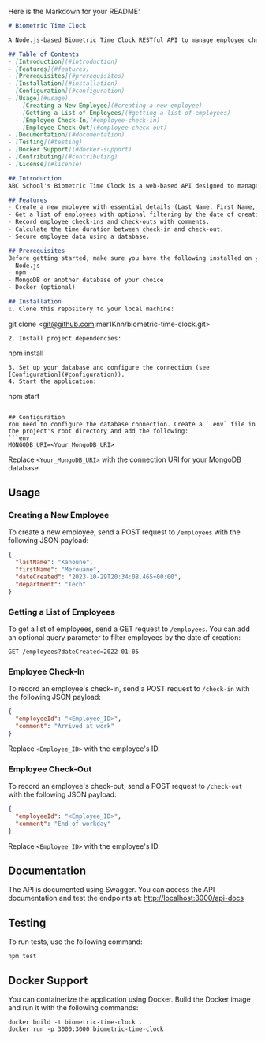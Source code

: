 Here is the Markdown for your README:

```markdown
# Biometric Time Clock

A Node.js-based Biometric Time Clock RESTful API to manage employee check-ins, check-outs, and employee data for ABC School.

## Table of Contents
- [Introduction](#introduction)
- [Features](#features)
- [Prerequisites](#prerequisites)
- [Installation](#installation)
- [Configuration](#configuration)
- [Usage](#usage)
  - [Creating a New Employee](#creating-a-new-employee)
  - [Getting a List of Employees](#getting-a-list-of-employees)
  - [Employee Check-In](#employee-check-in)
  - [Employee Check-Out](#employee-check-out)
- [Documentation](#documentation)
- [Testing](#testing)
- [Docker Support](#docker-support)
- [Contributing](#contributing)
- [License](#license)

## Introduction
ABC School's Biometric Time Clock is a web-based API designed to manage employee check-ins, check-outs, and employee data. This project provides a RESTful API for creating and managing employee records, recording check-ins and check-outs, and calculating the time duration between them.

## Features
- Create a new employee with essential details (Last Name, First Name, Date Created, Department).
- Get a list of employees with optional filtering by the date of creation.
- Record employee check-ins and check-outs with comments.
- Calculate the time duration between check-in and check-out.
- Secure employee data using a database.

## Prerequisites
Before getting started, make sure you have the following installed on your system:
- Node.js
- npm
- MongoDB or another database of your choice
- Docker (optional)

## Installation
1. Clone this repository to your local machine:
   ```

   git clone <git@github.com:mer1Knn/biometric-time-clock.git>

   ```
2. Install project dependencies:
   ```

   npm install

   ```
3. Set up your database and configure the connection (see [Configuration](#configuration)).
4. Start the application:
   ```

   npm start

   ```

## Configuration
You need to configure the database connection. Create a `.env` file in the project's root directory and add the following:
```env
MONGODB_URI=<Your_MongoDB_URI>
```

Replace `<Your_MongoDB_URI>` with the connection URI for your MongoDB database.

## Usage

### Creating a New Employee

To create a new employee, send a POST request to `/employees` with the following JSON payload:

```json
{
  "lastName": "Kanoune",
  "firstName": "Merouane",
  "dateCreated": "2023-10-29T20:34:08.465+00:00",
  "department": "Tech"
}
```

### Getting a List of Employees

To get a list of employees, send a GET request to `/employees`. You can add an optional query parameter to filter employees by the date of creation:

```http
GET /employees?dateCreated=2022-01-05
```

### Employee Check-In

To record an employee's check-in, send a POST request to `/check-in` with the following JSON payload:

```json
{
  "employeeId": "<Employee_ID>",
  "comment": "Arrived at work"
}
```

Replace `<Employee_ID>` with the employee's ID.

### Employee Check-Out

To record an employee's check-out, send a POST request to `/check-out` with the following JSON payload:

```json
{
  "employeeId": "<Employee_ID>",
  "comment": "End of workday"
}
```

Replace `<Employee_ID>` with the employee's ID.

## Documentation

The API is documented using Swagger. You can access the API documentation and test the endpoints at:
[http://localhost:3000/api-docs](http://localhost:3000/api-docs)

## Testing

To run tests, use the following command:

```
npm test
```

## Docker Support

You can containerize the application using Docker. Build the Docker image and run it with the following commands:

```
docker build -t biometric-time-clock .
docker run -p 3000:3000 biometric-time-clock
```